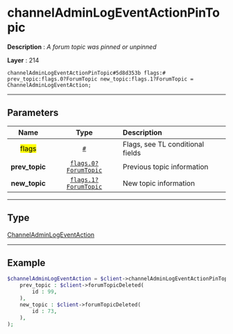 # channelAdminLogEventActionPinTopic

**Description** : *A forum topic was pinned or unpinned*

**Layer** : 214

```tl
channelAdminLogEventActionPinTopic#5d8d353b flags:# prev_topic:flags.0?ForumTopic new_topic:flags.1?ForumTopic = ChannelAdminLogEventAction;
```

---

## Parameters

| Name | Type | Description |
| :---: | :---: | :--- |
| <mark>flags</mark> | [`#`](type/#) | Flags, see TL conditional fields |
| **prev_topic** | [`flags.0?ForumTopic`](type/ForumTopic) | Previous topic information |
| **new_topic** | [`flags.1?ForumTopic`](type/ForumTopic) | New topic information |

---

## Type

[ChannelAdminLogEventAction](type/ChannelAdminLogEventAction)

---

## Example

```php
$channelAdminLogEventAction = $client->channelAdminLogEventActionPinTopic(
	prev_topic : $client->forumTopicDeleted(
		id : 99,
	),
	new_topic : $client->forumTopicDeleted(
		id : 73,
	),
);
```